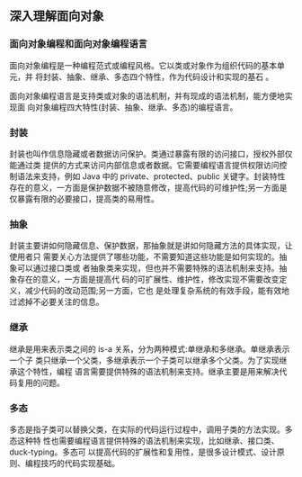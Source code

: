 ## 深入理解面向对象

### 面向对象编程和面向对象编程语言

面向对象编程是一种编程范式或编程风格。它以类或对象作为组织代码的基本单元，并 将封装、抽象、继承、多态四个特性，作为代码设计和实现的基石 。
 
面向对象编程语言是支持类或对象的语法机制，并有现成的语法机制，能方便地实现面
向对象编程四大特性(封装、抽象、继承、多态)的编程语言。


### 封装

封装也叫作信息隐藏或者数据访问保护。类通过暴露有限的访问接口，授权外部仅能通过类 提供的方式来访问内部信息或者数据。它需要编程语言提供权限访问控制语法来支持，例如 Java 中的 private、protected、public 关键字。封装特性存在的意义，一方面是保护数据不被随意修改，提高代码的可维护性;另一方面是仅暴露有限的必要接口，提高类的易用性。

### 抽象

封装主要讲如何隐藏信息、保护数据，那抽象就是讲如何隐藏方法的具体实现，让使用者只
需要关心方法提供了哪些功能，不需要知道这些功能是如何实现的。抽象可以通过接口类或
者抽象类来实现，但也并不需要特殊的语法机制来支持。抽象存在的意义，一方面是提高代
码的可扩展性、维护性，修改实现不需要改变定义，减少代码的改动范围;另一方面，它也
是处理复杂系统的有效手段，能有效地过滤掉不必要关注的信息。

### 继承
继承是用来表示类之间的 is-a 关系，分为两种模式:单继承和多继承。单继承表示一个子 类只继承一个父类，多继承表示一个子类可以继承多个父类。为了实现继承这个特性，编程 语言需要提供特殊的语法机制来支持。继承主要是用来解决代码复用的问题。

### 多态
多态是指子类可以替换父类，在实际的代码运行过程中，调用子类的方法实现。多态这种特 性也需要编程语言提供特殊的语法机制来实现，比如继承、接口类、duck-typing。多态可 以提高代码的扩展性和复用性，是很多设计模式、设计原则、编程技巧的代码实现基础。
 